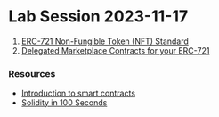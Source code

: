 # Lab Session 2023-11-17

1. [ERC-721 Non-Fungible Token (NFT) Standard](./lab1.md)
2. [Delegated Marketplace Contracts for your ERC-721](./lab2.md)

### Resources
- [Introduction to smart contracts](https://ethereum.org/en/developers/docs/smart-contracts/)
- [Solidity in 100 Seconds](https://www.youtube.com/watch?v=kdvVwGrV7ec)